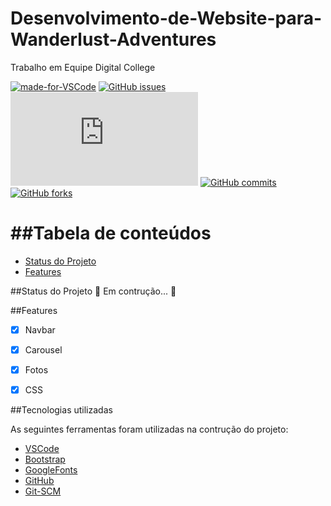 # Desenvolvimento-de-Website-para-Wanderlust-Adventures
Trabalho em Equipe Digital College

[![made-for-VSCode](https://img.shields.io/badge/Made%20for-VSCode-1f425f.svg)](https://code.visualstudio.com/)
[![GitHub issues](https://img.shields.io/github/issues/Naereen/StrapDown.js.svg)](https://github.com/JaniellyM/Desenvolvimento-de-Website-para-Wanderlust-Adventures/issues)
[![GitHub branches](https://badgen.net/github/branches/Naereen/Strapdown.js)](https://github.com/JaniellyM/Desenvolvimento-de-Website-para-Wanderlust-Adventures/branches)
[![GitHub commits](https://img.shields.io/github/commits-since/Naereen/StrapDown.js/v1.0.0.svg)](https://GitHub.com/Naereen/StrapDown.js/commit/)
[![GitHub forks](https://img.shields.io/github/forks/Naereen/StrapDown.js.svg?style=social&label=Fork&maxAge=2592000)](https://github.com/JaniellyM/Desenvolvimento-de-Website-para-Wanderlust-Adventures/forks)



##Tabela de conteúdos
===========================

* [Status do Projeto](##Features)
* [Features](##Features)



##Status do Projeto
    :construction: Em contrução... :construction:



##Features


- [x] Navbar
- [x] Carousel
- [X] Fotos
- [x] CSS



##Tecnologias utilizadas

As seguintes ferramentas foram utilizadas na contrução do projeto:

- [VSCode](https://code.visualstudio.com/)
- [Bootstrap](https://getbootstrap.com/)
- [GoogleFonts](https://fonts.google.com/)
- [GitHub](https://github.com/)
- [Git-SCM](https://git-scm.com/)